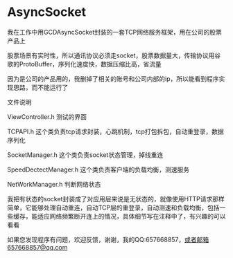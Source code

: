# AsyncSocket
我在工作中用GCDAsyncSocket封装的一套TCP网络服务框架，用在公司的股票产品上

股票场景有实时性，所以通讯协议必须走socket，股票数据量大，传输协议用谷歌的ProtoBuffer，序列化速度快，数据压缩比高，省流量

因为是公司的产品用的，我删掉了相关的账号和公司内部的ip，所以能看到程序实现思路，而不能运行了


文件说明

ViewController.h        测试的界面

TCPAPI.h                这个类负责tcp请求封装，心跳机制，tcp打包拆包，自动重登录，数据序列化

SocketManager.h         这个类负责socket状态管理，掉线重连

SpeedDectectManager.h   这个类负责客户端的负载均衡，测速服务

NetWorkManager.h        判断网络状态


我把有状态的socket封装成了对应用层来说是无状态的，就像使用HTTP请求那样简单，它能够处理自动重连，自动TCP层的重登录，自动测速和负载均衡，包括一些缓存，能适应网络频繁断开连上的情况，具体细节写在注释中了，有兴趣的可以看看


如果您发现程序有问题，欢迎反馈，谢谢，我的QQ:657668857，或者邮箱657668857@qq.com
